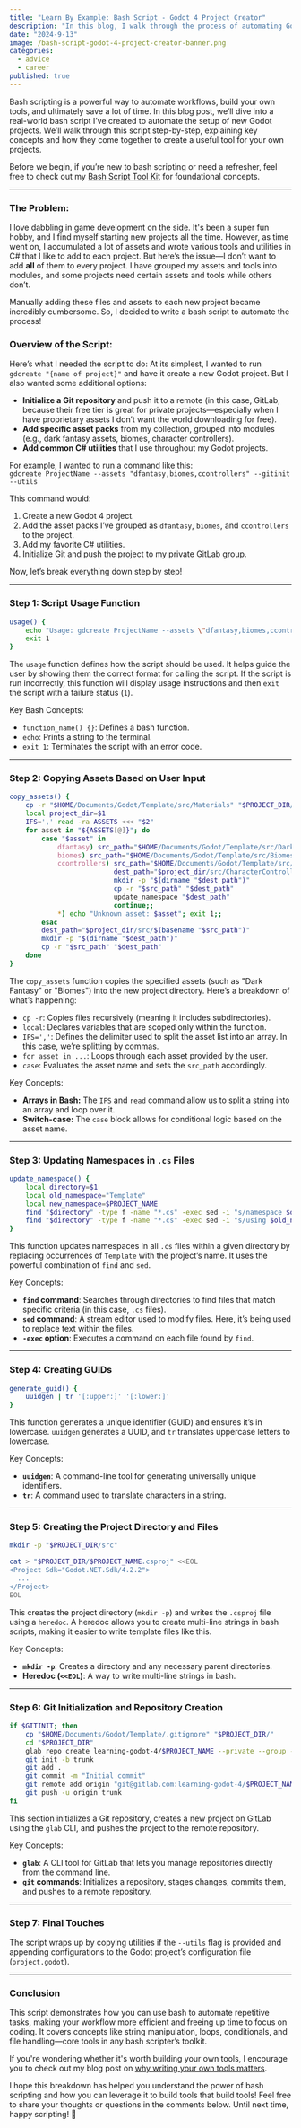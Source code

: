 ```yaml
---
title: "Learn By Example: Bash Script - Godot 4 Project Creator"
description: "In this blog, I walk through the process of automating Godot project creation using a custom bash script. Learn how to set up new projects, add specific assets, initialize Git, and streamline your game development workflow. Perfect for anyone looking to automate repetitive tasks in game development!"
date: "2024-9-13"
image: /bash-script-godot-4-project-creator-banner.png
categories:
  - advice
  - career
published: true
---
```


Bash scripting is a powerful way to automate workflows, build your own tools, and ultimately save a lot of time. In this blog post, we’ll dive into a real-world bash script I’ve created to automate the setup of new Godot projects. We’ll walk through this script step-by-step, explaining key concepts and how they come together to create a useful tool for your own projects.

Before we begin, if you’re new to bash scripting or need a refresher, feel free to check out my [Bash Script Tool Kit](https://dev.to/jimmymcbride/bash-script-tool-kit-56i7) for foundational concepts.

---

### The Problem:
I love dabbling in game development on the side. It's been a super fun hobby, and I find myself starting new projects all the time. However, as time went on, I accumulated a lot of assets and wrote various tools and utilities in C# that I like to add to each project. But here’s the issue—I don’t want to add **all** of them to every project. I have grouped my assets and tools into modules, and some projects need certain assets and tools while others don’t.

Manually adding these files and assets to each new project became incredibly cumbersome. So, I decided to write a bash script to automate the process!

### Overview of the Script:
Here’s what I needed the script to do:
At its simplest, I wanted to run `gdcreate "{name of project}"` and have it create a new Godot project. But I also wanted some additional options:
- **Initialize a Git repository** and push it to a remote (in this case, GitLab, because their free tier is great for private projects—especially when I have proprietary assets I don’t want the world downloading for free).
- **Add specific asset packs** from my collection, grouped into modules (e.g., dark fantasy assets, biomes, character controllers).
- **Add common C# utilities** that I use throughout my Godot projects.

For example, I wanted to run a command like this:  
`gdcreate ProjectName --assets "dfantasy,biomes,ccontrollers" --gitinit --utils`

This command would:
1. Create a new Godot 4 project.
2. Add the asset packs I’ve grouped as `dfantasy`, `biomes`, and `ccontrollers` to the project.
3. Add my favorite C# utilities.
4. Initialize Git and push the project to my private GitLab group.

Now, let’s break everything down step by step!

---

### Step 1: Script Usage Function

```bash
usage() {
    echo "Usage: gdcreate ProjectName --assets \"dfantasy,biomes,ccontrollers\" --gitinit --utils"
    exit 1
}
```

The `usage` function defines how the script should be used. It helps guide the user by showing them the correct format for calling the script. If the script is run incorrectly, this function will display usage instructions and then `exit` the script with a failure status (`1`).

Key Bash Concepts:
- `function_name() {}`: Defines a bash function.
- `echo`: Prints a string to the terminal.
- `exit 1`: Terminates the script with an error code.

---

### Step 2: Copying Assets Based on User Input

```bash
copy_assets() {
    cp -r "$HOME/Documents/Godot/Template/src/Materials" "$PROJECT_DIR/src/Materials"
    local project_dir=$1
    IFS=',' read -ra ASSETS <<< "$2"
    for asset in "${ASSETS[@]}"; do
        case "$asset" in
            dfantasy) src_path="$HOME/Documents/Godot/Template/src/DarkFantasy";;
            biomes) src_path="$HOME/Documents/Godot/Template/src/Biomes";;
            ccontrollers) src_path="$HOME/Documents/Godot/Template/src/CharacterControllers"
                          dest_path="$project_dir/src/CharacterControllers"
                          mkdir -p "$(dirname "$dest_path")"
                          cp -r "$src_path" "$dest_path"
                          update_namespace "$dest_path"
                          continue;;
            *) echo "Unknown asset: $asset"; exit 1;;
        esac
        dest_path="$project_dir/src/$(basename "$src_path")"
        mkdir -p "$(dirname "$dest_path")"
        cp -r "$src_path" "$dest_path"
    done
}
```

The `copy_assets` function copies the specified assets (such as "Dark Fantasy" or "Biomes") into the new project directory. Here’s a breakdown of what’s happening:
- `cp -r`: Copies files recursively (meaning it includes subdirectories).
- `local`: Declares variables that are scoped only within the function.
- `IFS=','`: Defines the delimiter used to split the asset list into an array. In this case, we’re splitting by commas.
- `for asset in ...`: Loops through each asset provided by the user.
- `case`: Evaluates the asset name and sets the `src_path` accordingly.

Key Concepts:
- **Arrays in Bash:** The `IFS` and `read` command allow us to split a string into an array and loop over it.
- **Switch-case:** The `case` block allows for conditional logic based on the asset name.

---

### Step 3: Updating Namespaces in `.cs` Files

```bash
update_namespace() {
    local directory=$1
    local old_namespace="Template"
    local new_namespace=$PROJECT_NAME
    find "$directory" -type f -name "*.cs" -exec sed -i "s/namespace $old_namespace/namespace $new_namespace/g" {} +
    find "$directory" -type f -name "*.cs" -exec sed -i "s/using $old_namespace/using $new_namespace/g" {} +
}
```

This function updates namespaces in all `.cs` files within a given directory by replacing occurrences of `Template` with the project’s name. It uses the powerful combination of `find` and `sed`.

Key Concepts:
- **`find` command**: Searches through directories to find files that match specific criteria (in this case, `.cs` files).
- **`sed` command**: A stream editor used to modify files. Here, it’s being used to replace text within the files.
- **`-exec` option**: Executes a command on each file found by `find`.

---

### Step 4: Creating GUIDs

```bash
generate_guid() {
    uuidgen | tr '[:upper:]' '[:lower:]'
}
```

This function generates a unique identifier (GUID) and ensures it’s in lowercase. `uuidgen` generates a UUID, and `tr` translates uppercase letters to lowercase.

Key Concepts:
- **`uuidgen`**: A command-line tool for generating universally unique identifiers.
- **`tr`**: A command used to translate characters in a string.

---

### Step 5: Creating the Project Directory and Files

```bash
mkdir -p "$PROJECT_DIR/src"

cat > "$PROJECT_DIR/$PROJECT_NAME.csproj" <<EOL
<Project Sdk="Godot.NET.Sdk/4.2.2">
  ...
</Project>
EOL
```

This creates the project directory (`mkdir -p`) and writes the `.csproj` file using a `heredoc`. A heredoc allows you to create multi-line strings in bash scripts, making it easier to write template files like this.

Key Concepts:
- **`mkdir -p`**: Creates a directory and any necessary parent directories.
- **Heredoc (`<<EOL`)**: A way to write multi-line strings in bash.

---

### Step 6: Git Initialization and Repository Creation

```bash
if $GITINIT; then
    cp "$HOME/Documents/Godot/Template/.gitignore" "$PROJECT_DIR/"
    cd "$PROJECT_DIR"
    glab repo create learning-godot-4/$PROJECT_NAME --private --group --source . --push
    git init -b trunk
    git add .
    git commit -m "Initial commit"
    git remote add origin "git@gitlab.com:learning-godot-4/$PROJECT_NAME.git"
    git push -u origin trunk
fi
```

This section initializes a Git repository, creates a new project on GitLab using the `glab` CLI, and pushes the project to the remote repository.

Key Concepts:
- **`glab`**: A CLI tool for GitLab that lets you manage repositories directly from the command line.
- **`git` commands**: Initializes a repository, stages changes, commits them, and pushes to a remote repository.

---

### Step 7: Final Touches

The script wraps up by copying utilities if the `--utils` flag is provided and appending configurations to the Godot project’s configuration file (`project.godot`).

---

### Conclusion

This script demonstrates how you can use bash to automate repetitive tasks, making your workflow more efficient and freeing up time to focus on coding. It covers concepts like string manipulation, loops, conditionals, and file handling—core tools in any bash scripter’s toolkit.

If you're wondering whether it's worth building your own tools, I encourage you to check out my blog post on [why writing your own tools matters](https://dev.to/jimmymcbride/why-writing-your-own-tools-is-more-important-than-you-think-2b1b).

I hope this breakdown has helped you understand the power of bash scripting and how you can leverage it to build tools that build tools! Feel free to share your thoughts or questions in the comments below. Until next time, happy scripting! 🧙
